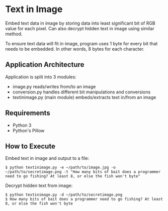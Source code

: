# Text in Image
Embed text data in image by storing data into least significant bit of RGB value for each pixel. Can also decrypt hidden text in image using similar method.

To ensure text data will fit in image, program uses 1 byte for every bit that needs to be embedded. In other words, 8 bytes for each character.

## Application Architecture
Application is split into 3 modules:
* image.py reads/writes from/to an image
* conversion.py handles different bit manipulations and conversions
* textinimage.py (main module) embeds/extracts text in/from an image

## Requirements
* Python 3
* Python's Pillow

## How to Execute
Embed text in image and output to a file:
```
$ python textinimage.py -e ~/path/to/image.jpg -o ~/path/to/secretimage.png -t "How many bits of bait does a programmer need to go fishing? At least 8, or else the fish won't byte"
```
Decrypt hidden text from image:
```
$ python textinimage.py -d ~/path/to/secretimage.png
$ How many bits of bait does a programmer need to go fishing? At least 8, or else the fish won't byte